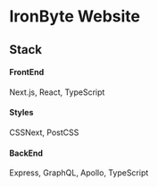 # IronByte Website

## Stack

#### FrontEnd
Next.js, React, TypeScript

#### Styles
CSSNext, PostCSS

#### BackEnd
Express, GraphQL, Apollo, TypeScript